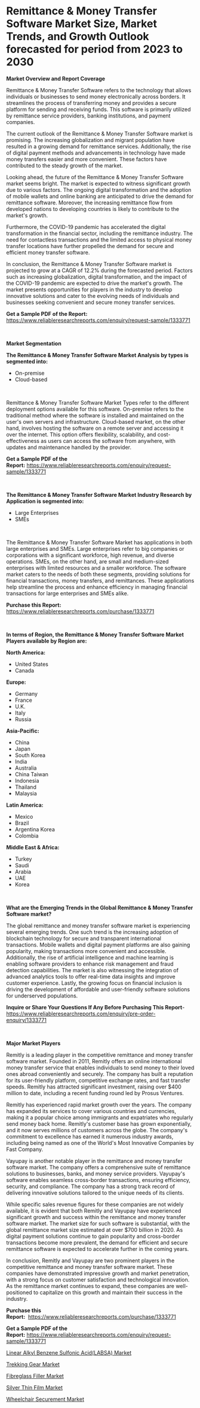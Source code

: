 <p><h1>Remittance & Money Transfer Software Market Size, Market Trends, and Growth Outlook forecasted for period from 2023 to 2030</h1></p><p><strong>Market Overview and Report Coverage</strong></p>
<p><p>Remittance & Money Transfer Software refers to the technology that allows individuals or businesses to send money electronically across borders. It streamlines the process of transferring money and provides a secure platform for sending and receiving funds. This software is primarily utilized by remittance service providers, banking institutions, and payment companies.</p><p>The current outlook of the Remittance & Money Transfer Software market is promising. The increasing globalization and migrant population have resulted in a growing demand for remittance services. Additionally, the rise of digital payment methods and advancements in technology have made money transfers easier and more convenient. These factors have contributed to the steady growth of the market.</p><p>Looking ahead, the future of the Remittance & Money Transfer Software market seems bright. The market is expected to witness significant growth due to various factors. The ongoing digital transformation and the adoption of mobile wallets and online banking are anticipated to drive the demand for remittance software. Moreover, the increasing remittance flow from developed nations to developing countries is likely to contribute to the market's growth.</p><p>Furthermore, the COVID-19 pandemic has accelerated the digital transformation in the financial sector, including the remittance industry. The need for contactless transactions and the limited access to physical money transfer locations have further propelled the demand for secure and efficient money transfer software.</p><p>In conclusion, the Remittance & Money Transfer Software market is projected to grow at a CAGR of 12.2% during the forecasted period. Factors such as increasing globalization, digital transformation, and the impact of the COVID-19 pandemic are expected to drive the market's growth. The market presents opportunities for players in the industry to develop innovative solutions and cater to the evolving needs of individuals and businesses seeking convenient and secure money transfer services.</p></p>
<p><strong>Get a Sample PDF of the Report:</strong> <a href="https://www.reliableresearchreports.com/enquiry/request-sample/1333771">https://www.reliableresearchreports.com/enquiry/request-sample/1333771</a></p>
<p>&nbsp;</p>
<p><strong>Market Segmentation</strong></p>
<p><strong>The Remittance & Money Transfer Software Market Analysis by types is segmented into:</strong></p>
<p><ul><li>On-premise</li><li>Cloud-based</li></ul></p>
<p>&nbsp;</p>
<p><p>Remittance & Money Transfer Software Market Types refer to the different deployment options available for this software. On-premise refers to the traditional method where the software is installed and maintained on the user's own servers and infrastructure. Cloud-based market, on the other hand, involves hosting the software on a remote server and accessing it over the internet. This option offers flexibility, scalability, and cost-effectiveness as users can access the software from anywhere, with updates and maintenance handled by the provider.</p></p>
<p><strong>Get a Sample PDF of the Report:</strong>&nbsp;<a href="https://www.reliableresearchreports.com/enquiry/request-sample/1333771">https://www.reliableresearchreports.com/enquiry/request-sample/1333771</a></p>
<p>&nbsp;</p>
<p><strong>The Remittance & Money Transfer Software Market Industry Research by Application is segmented into:</strong></p>
<p><ul><li>Large Enterprises</li><li>SMEs</li></ul></p>
<p>&nbsp;</p>
<p><p>The Remittance & Money Transfer Software Market has applications in both large enterprises and SMEs. Large enterprises refer to big companies or corporations with a significant workforce, high revenue, and diverse operations. SMEs, on the other hand, are small and medium-sized enterprises with limited resources and a smaller workforce. The software market caters to the needs of both these segments, providing solutions for financial transactions, money transfers, and remittances. These applications help streamline the process and enhance efficiency in managing financial transactions for large enterprises and SMEs alike.</p></p>
<p><strong>Purchase this Report:</strong>&nbsp; <a href="https://www.reliableresearchreports.com/purchase/1333771">https://www.reliableresearchreports.com/purchase/1333771</a></p>
<p>&nbsp;</p>
<p><strong>In terms of Region, the Remittance & Money Transfer Software Market Players available by Region are:</strong></p>
<p>
    <p> <strong> North America: </strong>
        <ul>
            <li>United States</li>
            <li>Canada</li>
        </ul>
        </p> 
    <p> <strong> Europe: </strong>
        <ul>
            <li>Germany</li>
            <li>France</li>
            <li>U.K.</li>
            <li>Italy</li>
            <li>Russia</li>
        </ul>
        </p> 
    <p> <strong> Asia-Pacific: </strong>
        <ul>
            <li>China</li>
            <li>Japan</li>
            <li>South Korea</li>
            <li>India</li>
            <li>Australia</li>
            <li>China Taiwan</li>
            <li>Indonesia</li>
            <li>Thailand</li>
            <li>Malaysia</li>
        </ul>
        </p> 
    <p> <strong> Latin America: </strong>
        <ul>
            <li>Mexico</li>
            <li>Brazil</li>
            <li>Argentina Korea</li>
            <li>Colombia</li>
        </ul>
        </p> 
    <p> <strong> Middle East & Africa: </strong>
        <ul>
            <li>Turkey</li>
            <li>Saudi</li>
            <li>Arabia</li>
            <li>UAE</li>
            <li>Korea</li>
        </ul>
    </p>
    </p>
<p>&nbsp;</p>
<p><strong>What are the Emerging Trends in the Global Remittance & Money Transfer Software market?</strong></p>
<p><p>The global remittance and money transfer software market is experiencing several emerging trends. One such trend is the increasing adoption of blockchain technology for secure and transparent international transactions. Mobile wallets and digital payment platforms are also gaining popularity, making transactions more convenient and accessible. Additionally, the rise of artificial intelligence and machine learning is enabling software providers to enhance risk management and fraud detection capabilities. The market is also witnessing the integration of advanced analytics tools to offer real-time data insights and improve customer experience. Lastly, the growing focus on financial inclusion is driving the development of affordable and user-friendly software solutions for underserved populations.</p></p>
<p><strong>Inquire or Share Your Questions If Any Before Purchasing This Report</strong>- <a href="https://www.reliableresearchreports.com/enquiry/pre-order-enquiry/1333771">https://www.reliableresearchreports.com/enquiry/pre-order-enquiry/1333771</a></p>
<p>&nbsp;</p>
<p><strong>Major Market Players</strong></p>
<p><p>Remitly is a leading player in the competitive remittance and money transfer software market. Founded in 2011, Remitly offers an online international money transfer service that enables individuals to send money to their loved ones abroad conveniently and securely. The company has built a reputation for its user-friendly platform, competitive exchange rates, and fast transfer speeds. Remitly has attracted significant investment, raising over $400 million to date, including a recent funding round led by Prosus Ventures.</p><p>Remitly has experienced rapid market growth over the years. The company has expanded its services to cover various countries and currencies, making it a popular choice among immigrants and expatriates who regularly send money back home. Remitly's customer base has grown exponentially, and it now serves millions of customers across the globe. The company's commitment to excellence has earned it numerous industry awards, including being named as one of the World's Most Innovative Companies by Fast Company.</p><p>Vayupay is another notable player in the remittance and money transfer software market. The company offers a comprehensive suite of remittance solutions to businesses, banks, and money service providers. Vayupay's software enables seamless cross-border transactions, ensuring efficiency, security, and compliance. The company has a strong track record of delivering innovative solutions tailored to the unique needs of its clients.</p><p>While specific sales revenue figures for these companies are not widely available, it is evident that both Remitly and Vayupay have experienced significant growth and success within the remittance and money transfer software market. The market size for such software is substantial, with the global remittance market size estimated at over $700 billion in 2020. As digital payment solutions continue to gain popularity and cross-border transactions become more prevalent, the demand for efficient and secure remittance software is expected to accelerate further in the coming years.</p><p>In conclusion, Remitly and Vayupay are two prominent players in the competitive remittance and money transfer software market. These companies have demonstrated impressive growth and market penetration, with a strong focus on customer satisfaction and technological innovation. As the remittance market continues to expand, these companies are well-positioned to capitalize on this growth and maintain their success in the industry.</p></p>
<p><strong>Purchase this Report:</strong>&nbsp;&nbsp;<a href="https://www.reliableresearchreports.com/purchase/1333771">https://www.reliableresearchreports.com/purchase/1333771</a></p>
<p></p>
<p><strong>Get a Sample PDF of the Report:</strong>&nbsp;<a href="https://www.reliableresearchreports.com/enquiry/request-sample/1333771">https://www.reliableresearchreports.com/enquiry/request-sample/1333771</a></p>
<p><p><a href="https://www.linkedin.com/pulse/linear-alkyl-benzene-sulfonic-acidlabsa-market-size-share/">Linear Alkyl Benzene Sulfonic Acid(LABSA) Market</a></p><p><a href="https://www.linkedin.com/pulse/trekking-gear-market-challenges-opportunities-growth-drivers/">Trekking Gear Market</a></p><p><a href="https://medium.com/@jettiejohns/fibreglass-filler-market-size-growth-forecast-2023-2030-2870cb1cf536">Fibreglass Filler Market</a></p><p><a href="https://www.linkedin.com/pulse/decoding-silver-thin-film-market-deep-dive-latest-trends/">Silver Thin Film Market</a></p><p><a href="https://medium.com/@hunterwyman1984/wheelchair-securement-market-size-growth-forecast-2023-2030-c17a00b78e07">Wheelchair Securement Market</a></p></p>